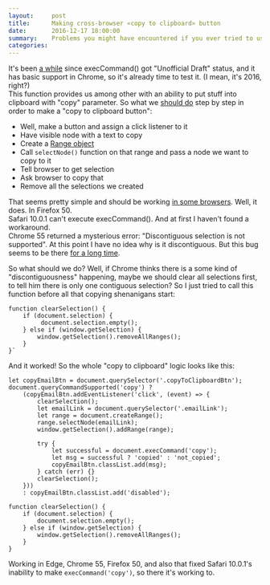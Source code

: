 ```yaml
---
layout:     post
title:      Making cross-browser «copy to clipboard» button
date:       2016-12-17 18:00:00
summary:    Problems you might have encountered if you ever tried to use execCommand().
categories: 
---
```


It's been [a while](https://w3c.github.io/editing/execCommand.html) since execCommand() got "Unofficial Draft" status, and it has basic support in Chrome, so it's already time to test it. (I mean, it's 2016, right?)  
This function provides us among other with an ability to put stuff into clipboard with "copy" parameter. So what we [should do](https://developers.google.com/web/updates/2015/04/cut-and-copy-commands) step by step in order to make a "copy to clipboard button":

*   Well, make a button and assign a click listener to it
*   Have visible node with a text to copy
*   Create a [Range object](https://developer.mozilla.org/en-US/docs/Web/API/Range)
*   Call `selectNode()` function on that range and pass a node we want to copy to it
*   Tell browser to get selection
*   Ask browser to copy that
*   Remove all the selections we created

That seems pretty simple and should be working [in some browsers](http://caniuse.com/#feat=clipboard). Well, it does. In Firefox 50\.  
Safari 10.0.1 can't execute execCommand(). And at first I haven't found a workaround.  
Chrome 55 returned a mysterious error: "Discontiguous selection is not supported". At this point I have no idea why is it discontiguous. But this bug seems to be there [for a long time](https://groups.google.com/a/chromium.org/forum/#!topic/chromium-bugs/o8yMnFl7LAs).  

So what should we do? Well, if Chrome thinks there is a some kind of "discontiguousness" happening, maybe we should clear all selections first, to tell him there is only one contiguous selection? So I just tried to call this function before all that copying shenanigans start:

```
function clearSelection() {
    if (document.selection) {
         document.selection.empty();
    } else if (window.getSelection) {
        window.getSelection().removeAllRanges();
    }
}` 
```

And it worked! So the whole "copy to clipboard" logic looks like this:

```
let copyEmailBtn = document.querySelector('.copyToClipboardBtn');
document.queryCommandSupported('copy') ?
    (copyEmailBtn.addEventListener('click', (event) => {
        clearSelection();
        let emailLink = document.querySelector('.emailLink');
        let range = document.createRange();
        range.selectNode(emailLink);
        window.getSelection().addRange(range);

        try {
            let successful = document.execCommand('copy');
            let msg = successful ? 'copied' : 'not_copied';
            copyEmailBtn.classList.add(msg);
        } catch (err) {}
        clearSelection();
    }))
    : copyEmailBtn.classList.add('disabled');

function clearSelection() {
    if (document.selection) {
        document.selection.empty();
    } else if (window.getSelection) {
        window.getSelection().removeAllRanges();
    }
}
```

Working in Edge, Chrome 55, Firefox 50, and also that fixed Safari 10.0.1's inability to make `execCommand('copy')`, so there it's working to.